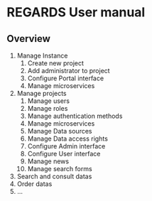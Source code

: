 REGARDS User manual
===================

Overview
--------

1.	Manage Instance
	1.	Create new project
	2.	Add administrator to project
	3.	Configure Portal interface
	4.	Manage microservices
2.	Manage projects
	1.	Manage users
	2.	Manage roles
	3.	Manage authentication methods
	4.	Manage microservices
	5.	Manage Data sources
	6.	Manage Data access rights
	7.	Configure Admin interface
	8.	Configure User interface
	9.	Manage news
	10.	Manage search forms
3.	Search and consult datas
4.	Order datas
5.	...
